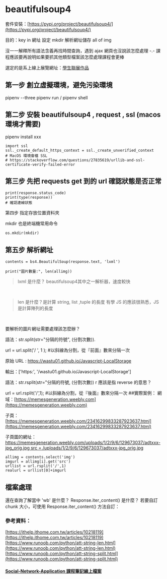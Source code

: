 # beautifulsoup4

套件安裝：[https://pypi.org/project/beautifulsoup4/](https://pypi.org/project/beautifulsoup4/)

目的：key in 網址 設定 mkdir 解析網址儲存 all of img

沒一一解釋所有語法含義再找時間查詢，遇到 ajax 網頁也沒說該怎麼處理 -.-
課程應該要再說明如果要抓其他類型檔案該怎麼處理課程會更棒

選定的是系上線上展覽網址：[學生聯展作品](https://memesgeneration.weebly.com/23416299833287923637.html)

## 第一步 創立虛擬環境，避免污染環境

pipenv --three
pipenv run / pipenv shell

## 第二步 安裝 beautifulsoup4 , request , ssl (macos 環境才需要)

pipenv install xxx

```python=
import ssl
ssl._create_default_https_context = ssl._create_unverified_context
# MacOS 環境會檔 SSL
# https://stackoverflow.com/questions/27835619/urllib-and-ssl-certificate-verify-failed-error
```
## 第三步 先把 requests get 到的 url 確認狀態是否正常

```python=
print(response.status_code)
print(type(response))
# 確認連線狀態
```
第四步 指定存放位置資料夾

mkdir 也是終端機常用命令

```python=
os.mkdir(mkdir)
```

## 第五步 解析網址


```python=
contents = bs4.BeautifulSoup(response.text, 'lxml')

print("圖片數量:", len(allimg))
```
>  lxml 是什麼？ beautifulsoup4其中之一解析器，速度較快

<br>

> len 是什麼？是計算 string, list ,tuple 的長度
> 有學 JS 的應該很熟悉，JS 是計算陣列的長度
 
 <br>
 
要解析的圖片網址需要處理該怎麼辦？

語法：str.split(str="分隔的符號", (分割次數)).

url = url.split('/ ', 1 );  #以斜線為分割，從『前面』數來分隔一次

原始 URL :
https://wastu01.github.io/Javascript-LocalStorage

輸出：['https:', '/wastu01.github.io/Javascript-LocalStorage']

語法：str.rsplit(str="分隔的符號,  (分割次數))
r 應該是指 reverse 的意思？

url = url.rsplit('/',1); #以斜線為分割，從『後面』數來分隔一次
##實際案例：
網域：[https://memesgeneration.weebly.com](https://memesgeneration.weebly.com)

子頁：[https://memesgeneration.weebly.com/23416299833287923637.html](https://memesgeneration.weebly.com/23416299833287923637.html)

子頁圖的網址：[https://memesgeneration.weebly.com/uploads/1/2/9/6/129673037/adtxxx-jpg_orig.jpg
src = /uploads/1/2/9/6/129673037/adtxxx-jpg_orig.jpg]()

```
allimg = contents.select('img')
imgurl = allimg[i].get('src')
urllist = url.rsplit('/',1)
realurl = urllist[0]+imgurl
```
 
##  檔案處理
還在查詢了解當中 'wb' 是什麼？ Response.iter_content() 是什麼？
若要自訂 chunk 大小，可使用 Response.iter_content() 方法自訂：

 <!-- os.path.join(mkdir, os.path.basename(imgurl)), 'wb'-->
 
 
### 參考資料：
[https://ithelp.ithome.com.tw/articles/10218119](https://ithelp.ithome.com.tw/articles/10218119)
[https://www.runoob.com/python/att-string-len.html](https://www.runoob.com/python/att-string-len.html)
[https://www.runoob.com/python/att-string-split.html](https://www.runoob.com/python/att-string-split.html)

#### [Social-Network-Application 課程筆記線上檔案](https://github.com/wastu01/Social-Network-Application)